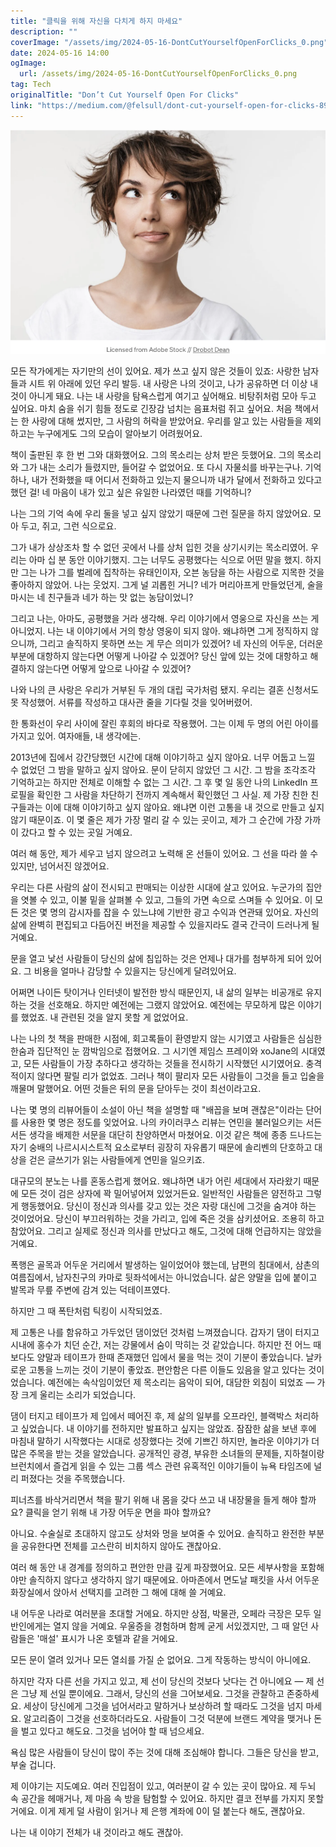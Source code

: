```yaml
---
title: "클릭을 위해 자신을 다치게 하지 마세요"
description: ""
coverImage: "/assets/img/2024-05-16-DontCutYourselfOpenForClicks_0.png"
date: 2024-05-16 14:00
ogImage: 
  url: /assets/img/2024-05-16-DontCutYourselfOpenForClicks_0.png
tag: Tech
originalTitle: "Don’t Cut Yourself Open For Clicks"
link: "https://medium.com/@felsull/dont-cut-yourself-open-for-clicks-898117f9782e"
---
```



![Don't Cut Yourself Open For Clicks](/assets/img/2024-05-16-DontCutYourselfOpenForClicks_0.png)

모든 작가에게는 자기만의 선이 있어요. 제가 쓰고 싶지 않은 것들이 있죠: 사랑한 남자들과 시트 위 아래에 있던 우리 발등. 내 사랑은 나의 것이고, 나가 공유하면 더 이상 내 것이 아니게 돼요. 나는 내 사랑을 탐욕스럽게 여기고 싶어해요. 비탕쥐처럼 모아 두고 싶어요. 마치 숨을 쉬기 힘들 정도로 긴장감 넘치는 음표처럼 쥐고 싶어요. 처음 책에서는 한 사랑에 대해 썼지만, 그 사람의 허락을 받았어요. 우리를 알고 있는 사람들을 제외하고는 누구에게도 그의 모습이 알아보기 어려웠어요.

책이 출판된 후 한 번 그와 대화했어요. 그의 목소리는 상처 받은 듯했어요. 그의 목소리와 그가 내는 소리가 들렸지만, 들어갈 수 없었어요. 또 다시 자물쇠를 바꾸는구나. 기억하나, 내가 전화했을 때 어디서 전화하고 있는지 물으니까 내가 달에서 전화하고 있다고 했던 걸! 네 마음이 내가 있고 싶은 유일한 나라였던 때를 기억하니?

나는 그의 기억 속에 우리 둘을 넣고 싶지 않았기 때문에 그런 질문을 하지 않았어요. 모아 두고, 쥐고, 그런 식으로요.

<div class="content-ad"></div>

그가 내가 상상조차 할 수 없던 곳에서 나를 상처 입힌 것을 상기시키는 목소리였어. 우리는 아마 십 분 동안 이야기했지. 그는 너무도 공평했다는 식으로 어떤 말을 했지. 하지만 그는 나가 그를 벌레에 집착하는 유태인이자, 오븐 농담을 하는 사람으로 지목한 것을 좋아하지 않았어. 나는 웃었지. 그게 널 괴롭힌 거니? 네가 머리아프게 만들었던게, 술을 마시는 네 친구들과 네가 하는 맛 없는 농담이었니?

그리고 나는, 아마도, 공평했을 거라 생각해. 우리 이야기에서 영웅으로 자신을 쓰는 게 아니었지. 나는 내 이야기에서 거의 항상 영웅이 되지 않아. 왜냐하면 그게 정직하지 않으니까, 그리고 솔직하지 못하면 쓰는 게 무슨 의미가 있겠어? 네 자신의 어두운, 더러운 부분에 대항하지 않는다면 어떻게 나아갈 수 있겠어? 당신 앞에 있는 것에 대항하고 해결하지 않는다면 어떻게 앞으로 나아갈 수 있겠어?

나와 나의 큰 사랑은 우리가 거부된 두 개의 대립 국가처럼 됐지. 우리는 결혼 신청서도 못 작성했어. 서류를 작성하고 대사관 줄을 기다릴 것을 잊어버렸어.

한 통화선이 우리 사이에 잘린 후회의 바다로 작용했어. 그는 이제 두 명의 어린 아이를 가지고 있어. 여자애들, 내 생각에는.

<div class="content-ad"></div>

2013년에 집에서 강간당했던 시간에 대해 이야기하고 싶지 않아요. 너무 어둡고 느낄 수 없었던 그 밤을 말하고 싶지 않아요. 문이 닫히지 않았던 그 시간. 그 밤을 조각조각 기억하고는 하지만 전체로 이해할 수 없는 그 시간. 그 후 몇 일 동안 나의 LinkedIn 프로필을 확인한 그 사람을 차단하기 전까지 계속해서 확인했던 그 사실. 제 가장 친한 친구들과는 이에 대해 이야기하고 싶지 않아요. 왜냐면 이런 고통을 내 것으로 만들고 싶지 않기 때문이죠. 이 몇 줄은 제가 가장 멀리 갈 수 있는 곳이고, 제가 그 순간에 가장 가까이 갔다고 할 수 있는 곳일 거예요.

여러 해 동안, 제가 세우고 넘지 않으려고 노력해 온 선들이 있어요. 그 선을 따라 쓸 수 있지만, 넘어서진 않겠어요.

우리는 다른 사람의 삶이 전시되고 판매되는 이상한 시대에 살고 있어요. 누군가의 집안을 엿볼 수 있고, 이불 밑을 살펴볼 수 있고, 그들의 가면 속으로 스며들 수 있어요. 이 모든 것은 몇 명의 감시자를 잡을 수 있느냐에 기반한 광고 수익과 연관돼 있어요. 자신의 삶에 완벽히 편집되고 다듬어진 버전을 제공할 수 있을지라도 결국 간극이 드러나게 될 거예요.

문을 열고 낯선 사람들이 당신의 삶에 침입하는 것은 언제나 대가를 첨부하게 되어 있어요. 그 비용을 얼마나 감당할 수 있을지는 당신에게 달려있어요.

<div class="content-ad"></div>

어쩌면 나이든 탓이거나 인터넷이 발전한 방식 때문인지, 내 삶의 일부는 비공개로 유지하는 것을 선호해요. 하지만 예전에는 그랬지 않았어요. 예전에는 무모하게 많은 이야기를 했었죠. 내 관련된 것을 알지 못할 게 없었어요.

나는 나의 첫 책을 판매한 시점에, 회고록들이 환영받지 않는 시기였고 사람들은 심심한 한숨과 집단적인 눈 깜박임으로 접했어요. 그 시기엔 제임스 프레이와 xoJane의 시대였고, 모든 사람들이 가장 추하다고 생각하는 것들을 전시하기 시작했던 시기였어요. 충격적이지 않다면 팔릴 리가 없었죠. 그러나 책이 팔리자 모든 사람들이 그것을 들고 입술을 깨물며 말했어요. 어떤 것들은 뒤의 문을 닫아두는 것이 최선이라고요.

나는 몇 명의 리뷰어들이 소설이 아닌 책을 설명할 때 "배꼽을 보며 괜찮은"이라는 단어를 사용한 몇 명은 정도를 잊었어요. 나의 카이러쿠스 리뷰는 연민을 불러일으키는 서든 서든 생각을 배제한 서문을 대단히 찬양하면서 마쳤어요. 이것 같은 책에 종종 드나드는 자기 숭배의 나르시시스트적 요소로부터 굉장히 자유롭기 때문에 솔리벤의 단호하고 대상을 걷은 글쓰기가 읽는 사람들에게 연민을 일으키죠.

대규모의 분노는 나를 혼동스럽게 했어요. 왜냐하면 내가 어린 세대에서 자라왔기 때문에 모든 것이 검은 상자에 꽉 밀어넣어져 있었거든요. 일반적인 사람들은 얌전하고 그렇게 행동했어요. 당신이 정신과 의사를 갖고 있는 것은 자랑 대신에 그것을 숨겨야 하는 것이었어요. 당신이 부끄러워하는 것을 가리고, 입에 죽은 것을 삼키셨어요. 조용히 하고 참았어요. 그리고 실제로 정신과 의사를 만났다고 해도, 그것에 대해 언급하지는 않았을 거예요.

<div class="content-ad"></div>

폭행은 골목과 어두운 거리에서 발생하는 일이었어야 했는데, 남편의 침대에서, 삼촌의 여름집에서, 남자친구의 카마로 뒷좌석에서는 아니었습니다. 삶은 양말을 입에 붙이고 발목과 무릎 주변에 감겨 있는 덕테이프였다.

하지만 그 때 폭탄처럼 틱킹이 시작되었죠.

제 고통은 나를 함유하고 가두었던 댐이었던 것처럼 느껴졌습니다. 갑자기 댐이 터지고 시내에 홍수가 치던 순간, 저는 강물에서 숨이 막히는 것 같았습니다. 하지만 전 어느 때보다도 양말과 테이프가 한때 존재했던 입에서 물을 먹는 것이 기분이 좋았습니다. 날카로운 고통을 느끼는 것이 기분이 좋았죠. 편안함은 다른 이들도 있음을 알고 있다는 것이었습니다. 예전에는 속삭임이었던 제 목소리는 음악이 되어, 대담한 외침이 되었죠 — 가장 크게 울리는 소리가 되었습니다.

댐이 터지고 테이프가 제 입에서 떼어진 후, 제 삶의 일부를 오프라인, 블랙박스 처리하고 싶었습니다. 내 이야기를 전하지만 발표하고 싶지는 않았죠. 잠잠한 삶을 보낸 후에 마침내 말하기 시작했다는 시대로 성장했다는 것에 기쁘긴 하지만, 놀라운 이야기가 더 많은 주목을 받는 것을 알았습니다. 공개적인 광경, 부유한 소녀들의 문제들, 지하철이랑 브런치에서 즐겁게 읽을 수 있는 그룹 섹스 관련 유혹적인 이야기들이 뉴욕 타임즈에 널리 퍼졌다는 것을 주목했습니다.

<div class="content-ad"></div>

피너츠를 바삭거리면서 책을 팔기 위해 내 몸을 갖다 쓰고 내 내장물을 들게 해야 할까요? 클릭을 얻기 위해 내 가장 어두운 면을 파야 할까요?

아니요. 수술실로 초대하지 않고도 상처와 멍을 보여줄 수 있어요. 솔직하고 완전한 부분을 공유한다면 전체를 고스란히 비치하지 않아도 괜찮아요.

여러 해 동안 내 경계를 정의하고 편안한 만큼 깊게 파장했어요. 모든 세부사항을 포함해야만 솔직하지 않다고 생각하지 않기 때문에요. 아마존에서 면도날 패킷을 사서 어두운 화장실에서 앉아서 선택지를 고려한 그 해에 대해 쓸 거예요.

내 어두운 나라로 여러분을 초대할 거에요. 하지만 상점, 박물관, 오페라 극장은 모두 일반인에게는 열지 않을 거예요. 우울증을 경험하며 함께 굳게 서있겠지만, 그 때 알던 사람들은 '매설' 표시가 나온 호텔과 같을 거에요.

<div class="content-ad"></div>

모든 문이 열려 있거나 모든 열쇠를 가질 순 없어요. 그게 작동하는 방식이 아니에요.

하지만 각자 다른 선을 가지고 있고, 제 선이 당신의 것보다 낫다는 건 아니에요 — 제 선은 그냥 제 선일 뿐이에요. 그래서, 당신의 선을 그어보세요. 그것을 관찰하고 존중하세요. 세상이 당신에게 그것을 넘어서라고 말하거나 보상하려 할 때라도 그것을 넘지 마세요. 알고리즘이 그것을 선호하더라도요. 사람들이 그것 덕분에 브랜드 계약을 맺거나 돈을 벌고 있다고 해도요. 그것을 넘어야 할 때 넘으세요.

욕심 많은 사람들이 당신이 많이 주는 것에 대해 조심해야 합니다. 그들은 당신을 받고, 부술 겁니다.

제 이야기는 지도예요. 여러 진입점이 있고, 여러분이 갈 수 있는 곳이 많아요. 제 두뇌 속 공간을 헤매거나, 제 마음 속 방을 탐험할 수 있어요. 하지만 결코 전부를 가지지 못할 거에요. 이게 제게 덜 사람이 읽거나 제 은행 계좌에 0이 덜 붙는다 해도, 괜찮아요.

<div class="content-ad"></div>

나는 내 이야기 전체가 내 것이라고 해도 괜찮아.